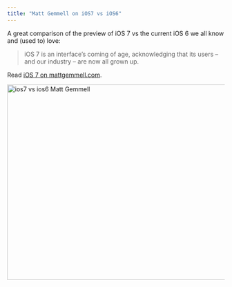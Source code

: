 ```yaml
---
title: "Matt Gemmell on iOS7 vs iOS6"
---
```

<p>A great comparison of the preview of iOS 7 vs the current iOS 6 we all know and (used to) love:</p>
<blockquote><p>
  iOS 7 is an interface’s coming of age, acknowledging that its users – and our industry – are now all grown up.
</p></blockquote>
<p>Read <a href="http://mattgemmell.com/2013/06/12/ios-7/">iOS 7 on mattgemmell.com</a>.</p>
<p><a href="http://www.flickr.com/photos/mattgemmell/9026135182/" target="_blank"><img src="https://chrisenns.com/wp-content/uploads/2013/06/ios7-vs-ios6-Matt-Gemmell.jpg" alt="ios7 vs ios6 Matt Gemmell" width="508" height="452" class="aligncenter size-full wp-image-21488" /></a></p>
